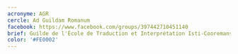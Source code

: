 ```yaml
---
acronyme: AGR
cercle: Ad Guildam Romanum
facebook: https://www.facebook.com/groups/397442710451140
brief: Guilde de l'École de Traduction et Interprétation Isti-Cooremans
color: '#FE0002'
---
```

